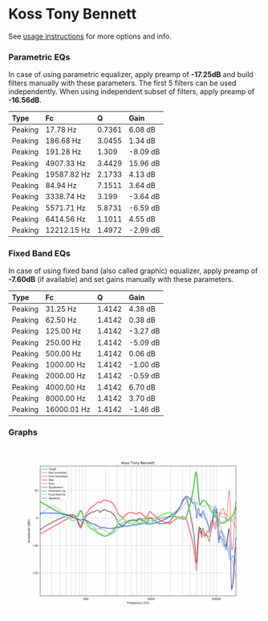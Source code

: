 # Koss Tony Bennett
See [usage instructions](https://github.com/jaakkopasanen/AutoEq#usage) for more options and info.

### Parametric EQs
In case of using parametric equalizer, apply preamp of **-17.25dB** and build filters manually
with these parameters. The first 5 filters can be used independently.
When using independent subset of filters, apply preamp of **-16.56dB**.

| Type    | Fc          |      Q | Gain     |
|:--------|:------------|:-------|:---------|
| Peaking | 17.78 Hz    | 0.7361 | 6.08 dB  |
| Peaking | 186.68 Hz   | 3.0455 | 1.34 dB  |
| Peaking | 191.28 Hz   | 1.309  | -8.09 dB |
| Peaking | 4907.33 Hz  | 3.4429 | 15.96 dB |
| Peaking | 19587.82 Hz | 2.1733 | 4.13 dB  |
| Peaking | 84.94 Hz    | 7.1511 | 3.64 dB  |
| Peaking | 3338.74 Hz  | 3.199  | -3.64 dB |
| Peaking | 5571.71 Hz  | 5.8731 | -6.59 dB |
| Peaking | 6414.56 Hz  | 1.1011 | 4.55 dB  |
| Peaking | 12212.15 Hz | 1.4972 | -2.99 dB |

### Fixed Band EQs
In case of using fixed band (also called graphic) equalizer, apply preamp of **-7.60dB**
(if available) and set gains manually with these parameters.

| Type    | Fc          |      Q | Gain     |
|:--------|:------------|:-------|:---------|
| Peaking | 31.25 Hz    | 1.4142 | 4.38 dB  |
| Peaking | 62.50 Hz    | 1.4142 | 0.38 dB  |
| Peaking | 125.00 Hz   | 1.4142 | -3.27 dB |
| Peaking | 250.00 Hz   | 1.4142 | -5.09 dB |
| Peaking | 500.00 Hz   | 1.4142 | 0.06 dB  |
| Peaking | 1000.00 Hz  | 1.4142 | -1.00 dB |
| Peaking | 2000.00 Hz  | 1.4142 | -0.59 dB |
| Peaking | 4000.00 Hz  | 1.4142 | 6.70 dB  |
| Peaking | 8000.00 Hz  | 1.4142 | 3.70 dB  |
| Peaking | 16000.01 Hz | 1.4142 | -1.46 dB |

### Graphs
![](./Koss%20Tony%20Bennett.png)